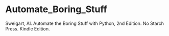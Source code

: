 # Automate_Boring_Stuff
Sweigart, Al. Automate the Boring Stuff with Python, 2nd Edition. No Starch Press. Kindle Edition. 
